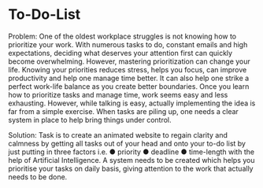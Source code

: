 # To-Do-List

Problem: 
One of the oldest workplace struggles is not knowing how to prioritize your work. With numerous tasks to do, constant emails and high expectations, deciding what deserves your attention first can quickly become overwhelming.
However, mastering prioritization can change your life. Knowing your priorities reduces stress, helps you focus, can improve productivity and help one manage time better. It can also help one strike a perfect work-life balance as you create better boundaries. Once you learn how to prioritize tasks and manage time, work seems easy and less exhausting.
However, while talking is easy, actually implementing the idea is far from a simple exercise. When tasks are piling up, one needs a clear system in place to help bring things under control.

Solution: 
Task is to create an animated website to regain clarity and calmness by getting all tasks out of your head and onto your to-do list by just putting in three factors i.e. ● priority ● deadline ● time-length with the help of Artificial Intelligence. A system needs to be created which helps you prioritise your tasks on daily basis, giving attention to the work that actually needs to be done.
